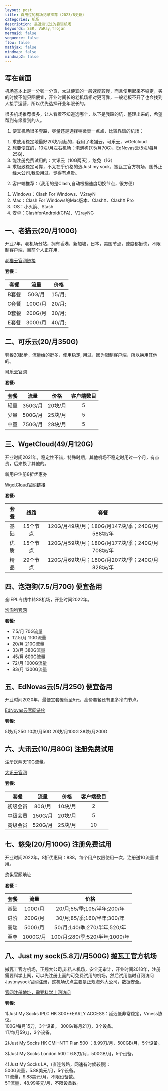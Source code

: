 ```yaml
---
layout: post
title: 自用过的机场记录推荐（2023/8更新）
categories: 机场
description: 最近测试过的靠谱机场
keywords: SSR, VaRay,Trojan
mermaid: false
sequence: false
flow: false
mathjax: false
mindmap: false
mindmap2: false
---
```

## 写在前面
机场基本上是一分钱一分货，太过便宜的一般速度较慢，而且使用起来不稳定，买的时候不能只图便宜，开业时间长的老机场相对更可靠，一般老板不开了也会找到人接手运营，所以优先选择开业年限长的。

很多机场推荐很多，让人看着不知道选哪个，以下是我踩的坑，整理出来的，希望帮到有缘看到的人。

1. 便宜机场很多套路，尽量还是选择稍微贵一点点，比较靠谱的机场：
1) 求使用稳定地最好20块/月起的，我用了老猫云，可乐云，wGetcloud
2) 想要便宜的，10块/月左右机场：泡泡狗(7.5/月70G)、EdNovas云(5块/每月25G)、 
3) 能注册免费试用的：大讯云（10G两天），悠兔（1G）
4) 求极致稳定可靠，不太在乎价格的选Just my sock，搬瓦工官方机场，国外正经大公司,我没用过，觉得有点贵。

2. 客户端推荐：（我用的是Clash,自动根据速度切换节点，很方便）
1) Windows：Clash For Windows、V2rayN    
2) Mac：Clash For Windows的Mac版本、ClashX、ClashX Pro   
3) IOS：小火箭、Stash
4) 安卓：ClashforAndroid(CFA)、V2rayNG


## 一、老猫云(20/月100G)

开业7年，老机场分站，拥有香港，新加坡，日本，美国节点，速度都挺快，不限制客户端，目前个人正在用.

[老猫云官网链接](https://lm.laomaoyun.me/#/register?code=LiENizAR)

**套餐：**

套餐 |  流量 | 价格 
:-: |  :-: | :-: 
B套餐 | 50G/月 |15/月;
C套餐 | 100G/月 |20/月;
D套餐 | 200G/月 |30/月;
E套餐 | 300G/月|40/月;

## 二、可乐云(20/月350G)  

套餐20起步，流量给的挺多，使用稳定, 用过，因为限制客户端，所以换用其他的。             

[可乐云官网](https://user.colacloud.net/#/register?code=6nsFRwoI )

**套餐:**

套餐 |  流量 | 价格 |客户端数目 
:-:  | :-: | :-: | :-:
轻量 | 350G/月 | 20块/月 | 5
少量 | 500G/月 | 25块/月 | 5
中量 | 750G/月 | 28块/月 | 5

## 三、WgetCloud(49/月120G) 

开业时间2021年，稳定性不错，特殊时期，其他机场不稳定时用过一个月，有点贵，后来换了其他的。  

新用户注册8折优惠券

[WgetCloud官网链接](https://invite.wgetcloud.ltd/auth/register?code=GvMi )  

**套餐:**         

套餐 | 线路 | 套餐            
:-: | :-:  | :-:
基础 | 15个节点 | 120G/月49块/月；180G/月147块/季；240G/月588块/年           
优质 | 15个节点 | 120G/月59块/月；180G/月177块/季；240G/月708块/年         
精品 | 29个节点 | 120G/月69块/月；180G/月207块/季；240G/月828块/年

## 四、泡泡狗(7.5/月70G) 便宜备用  

全IEPL专线中转SS机场，开业时间2022年。       

[泡泡狗官网](https://www.paopao.dog/#/register?code=e9r22fNS )

**套餐:**

* 7.5/月 70G流量   
* 12.5/月 110G流量   
* 20/月 210G流量   
* 33/月 380G流量   
* 45/月 600G流量   
* 72/月 1000G流量   
* 83/月 1300G流量   

## 五、EdNovas云(5/月25G) 便宜备用          

开业时间2020年，最便宜套餐低至5元，高价套餐还有更多冷门节点。

[EdNovas云官网链接](https://xn--ed-c72c.com/#/register?code=Q67VAcy3)

**套餐:**

5块/月25G
10块/月50G
20块/月100G
38块/月200G

## 六、大讯云(10/月80G) 注册免费试用
注册送两天10G流量。           

[大讯云官网](https://daxun.info/#/register?code=VLAYLLaS )

**套餐:**

套餐 |  流量 | 价格 |客户端数目 
:-:  | :-: | :-: | :-:
初级会员 | 80G/月 | 10块/月 | 2
中级会员 | 150G/月 | 20块/月 | 5
高级会员 | 520G/月 | 25块/月 | 10

## 七、悠兔(20/月100G) 注册免费试用

开业时间2022年，8折优惠码：888，每个用户仅限使用一次，注册送1G流量试用。

[悠兔官网地址](https://youtu2.shop/#/register?code=8dUj7UMb)

**套餐：**

套餐 |  流量 | 价格 
:-: |  :-: | :-: 
基础 | 100G/月 |20/月;55/季;105/半年;200/年
进阶 | 200G/月 |30/月;85/季;160/半年;300/年
高端 | 500G/月 |50/月;140/季;270/半年;520/年
至尊 | 1000G/月|100/月;280/季;520/半年;1000/年

## 八、Just my sock(5.8刀/月500G) 搬瓦工官方机场 

搬瓦工官方机场，正规大公司,非私人机场，安全无审计，开业时间2018年，注册需要科学上网，可以先注册上面的可免费试用的机场，然后试用临时订阅访问Justmysock官网注册，这机场优点主要是正规海外大公司，数据安全。                             

[官网注册地址，需要科学上网访问](https://justmysocks.net/members/aff.php?aff=28042)

**套餐:**

1)Just My Socks IPLC HK 300**EARLY ACCESS：延迟低非常稳定，Vmess协议。                
 100G/每月15刀，3个设备。
 300G/每月21刀，3个设备。         
 1T/每月59刀，3个设备。              
                         
2)Just My Socks HK CMI+NTT Plan 500 ：8.99刀/月，500GB/月，5个设备。                       

3)Just My Socks London 500：6.8刀/月，500GB/月，5个设备。         

4)Just My Socks LA，(直连线路，网速有时候较慢)：         
500G流量，5.88美元/月，5个设备。          
1T流量，9.88美元/月，不限设备数。        
5T流量，48.99美元/月，不限设备数。               

